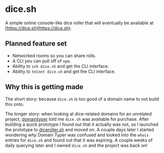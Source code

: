 # dice.sh

A simple online console-like dice roller that will eventually be available at [https://dice.sh](https://dice.sh).

## Planned feature set

* Networked rooms so you can share rolls.
* A CLI you can pull off of `npm`.
* Ability to `ssh dice.sh` and get the CLI interface.
* Ability to `telnet dice.sh` and get the CLI interface.

## Why this is getting made

The short story: because `dice.sh` is too good of a domain name to not build this onto.

The longer story: when looking at dice-related domains for an unrelated project, [domaintyper](https://domaintyper.com) told me `dice.sh` was available for purchase. After building a quick prototype I found out that it actually was not, so I launched the prototype to [diceroller.sh](https://diceroller.sh) and moved on. A couple days later I started wondering _why_ Domain Typer was confused and looked into the `whois` entries for `dice.sh` and found out that it was expiring. A couple weeks of daily querying later and I owned `dice.sh` and the project was back on!
